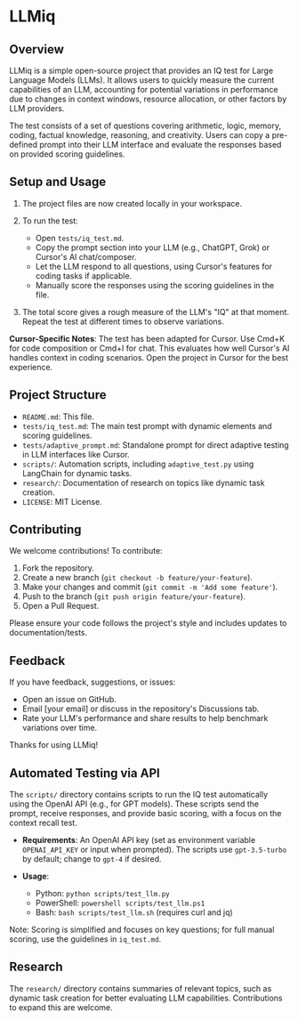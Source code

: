 
# LLMiq

## Overview

LLMiq is a simple open-source project that provides an IQ test for Large Language Models (LLMs). It allows users to quickly measure the current capabilities of an LLM, accounting for potential variations in performance due to changes in context windows, resource allocation, or other factors by LLM providers.

The test consists of a set of questions covering arithmetic, logic, memory, coding, factual knowledge, reasoning, and creativity. Users can copy a pre-defined prompt into their LLM interface and evaluate the responses based on provided scoring guidelines.

## Setup and Usage

1. The project files are now created locally in your workspace.

2. To run the test:
   - Open `tests/iq_test.md`.
   - Copy the prompt section into your LLM (e.g., ChatGPT, Grok) or Cursor's AI chat/composer.
   - Let the LLM respond to all questions, using Cursor's features for coding tasks if applicable.
   - Manually score the responses using the scoring guidelines in the file.

3. The total score gives a rough measure of the LLM's "IQ" at that moment. Repeat the test at different times to observe variations.

**Cursor-Specific Notes**: The test has been adapted for Cursor. Use Cmd+K for code composition or Cmd+I for chat. This evaluates how well Cursor's AI handles context in coding scenarios. Open the project in Cursor for the best experience.

## Project Structure

- `README.md`: This file.
- `tests/iq_test.md`: The main test prompt with dynamic elements and scoring guidelines.
- `tests/adaptive_prompt.md`: Standalone prompt for direct adaptive testing in LLM interfaces like Cursor.
- `scripts/`: Automation scripts, including `adaptive_test.py` using LangChain for dynamic tasks.
- `research/`: Documentation of research on topics like dynamic task creation.
- `LICENSE`: MIT License.



## Contributing

We welcome contributions! To contribute:
1. Fork the repository.
2. Create a new branch (`git checkout -b feature/your-feature`).
3. Make your changes and commit (`git commit -m 'Add some feature'`).
4. Push to the branch (`git push origin feature/your-feature`).
5. Open a Pull Request.

Please ensure your code follows the project's style and includes updates to documentation/tests.

## Feedback

If you have feedback, suggestions, or issues:
- Open an issue on GitHub.
- Email [your email] or discuss in the repository's Discussions tab.
- Rate your LLM's performance and share results to help benchmark variations over time.

Thanks for using LLMiq!

## Automated Testing via API

The `scripts/` directory contains scripts to run the IQ test automatically using the OpenAI API (e.g., for GPT models). These scripts send the prompt, receive responses, and provide basic scoring, with a focus on the context recall test.

- **Requirements**: An OpenAI API key (set as environment variable `OPENAI_API_KEY` or input when prompted). The scripts use `gpt-3.5-turbo` by default; change to `gpt-4` if desired.

- **Usage**:
  - Python: `python scripts/test_llm.py`
  - PowerShell: `powershell scripts/test_llm.ps1`
  - Bash: `bash scripts/test_llm.sh` (requires curl and jq)

Note: Scoring is simplified and focuses on key questions; for full manual scoring, use the guidelines in `iq_test.md`. 

## Research

The `research/` directory contains summaries of relevant topics, such as dynamic task creation for better evaluating LLM capabilities. Contributions to expand this are welcome. 